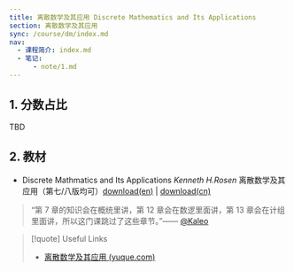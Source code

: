 ```yaml
---
title: 离散数学及其应用 Discrete Mathematics and Its Applications
section: 离散数学及其应用
sync: /course/dm/index.md
nav:
  - 课程简介: index.md
  - 笔记:
      - note/1.md
---
```


## 1. 分数占比

TBD

## 2. 教材

- Discrete Mathmatics and Its Applications *Kenneth H.Rosen* 离散数学及其应用（第七/八版均可）[download(en)](https://pan.memset0.cn/Share/2024/02/29/Discrete%20Mathematics%20and%20Its%20Applications%20(Eighth%20Edition)%20-%20Kenneth%20Rosen.pdf) | [download(cn)](https://pan.memset0.cn/Share/2024/02/29/%E7%A6%BB%E6%95%A3%E6%95%B0%E5%AD%A6%E5%8F%8A%E5%85%B6%E5%BA%94%E7%94%A8(%E5%8E%9F%E4%B9%A6%E7%AC%AC%E5%85%AB%E7%89%88)%20-%20Kenneth%20Rosen%20-%20%E6%9C%BA%E6%A2%B0%E5%B7%A5%E4%B8%9A%E5%87%BA%E7%89%88%E7%A4%BE.pdf)

> “第 7 章的知识会在概统里讲，第 12 章会在数逻里面讲，第 13 章会在计组里面讲，所以这门课跳过了这些章节。”—— [@Kaleo](https://www.yuque.com/linguisty/zju_courses/discrete)

> [!quote] Useful Links
>
> - [离散数学及其应用 (yuque.com)](https://www.yuque.com/linguisty/zju_courses/discrete)

